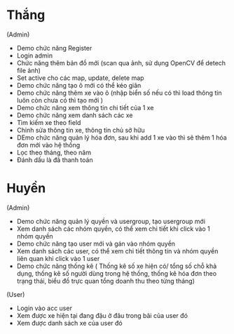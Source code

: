 # Thắng
 
 (Admin)
- Demo chức năng Register
- Login admin
- Chức năng thêm bản đồ mới (scan qua ảnh, sử dụng OpenCV để detech file ảnh)
- Set active cho các map, update, delete map
- Demo chức năng tạo ô mới có thể kéo giãn
- Demo chức năng thêm xe vào ô (nhập biển số nếu có thì load thông tin luôn còn chưa có thì tạo mới )
- Demo chức năng xem thông tin chi tiết của 1 xe
- Demo chức năng xem danh sách các xe
- Tìm kiếm xe theo field
- Chỉnh sửa thông tin xe, thông tin chủ sở hữu
- DEmo chức năng quản lý hóa đơn, sau khi add 1 xe vào thì sẽ thêm 1 hóa đơn mới vào hệ thống
- Lọc theo tháng, theo năm
- Đánh dấu là đã thanh toán

# Huyền

(Admin)
- Demo chức năng quản lý quyền và usergroup, tạo usergroup mới
- Xem danh sách các nhóm quyền, có thể xem chi tiết khi click vào 1 nhóm quyền
-  Demo chức năng tạo user mới và gán vào nhóm quyền
- Xem danh sách các user, có thể xem chi tiết thông tin và nhóm quyền liên quan khi click vào 1 user
- Demo chức năng thống kê ( Thống kê số xe hiện có/ tổng số chỗ khả dụng, thống kê số người dùng trong hệ thống, thống kê hóa đơn theo trạng thái, biểu đồ trực quan tổng doanh thu theo từng tháng)

(User)
- Login vào acc user
- Xem được xe hiện tại đang đậu ở đâu trong bãi của user đó
- Xem được danh sách xe của user đó